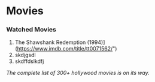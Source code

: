 # Movies

### Watched Movies

1. The Shawshank Redemption (1994)](https://www.imdb.com/title/tt0071562/")
1. skdjgsdl
1. skdffdslkdfj

_The complete list of 300+ hollywood movies is on its way._
